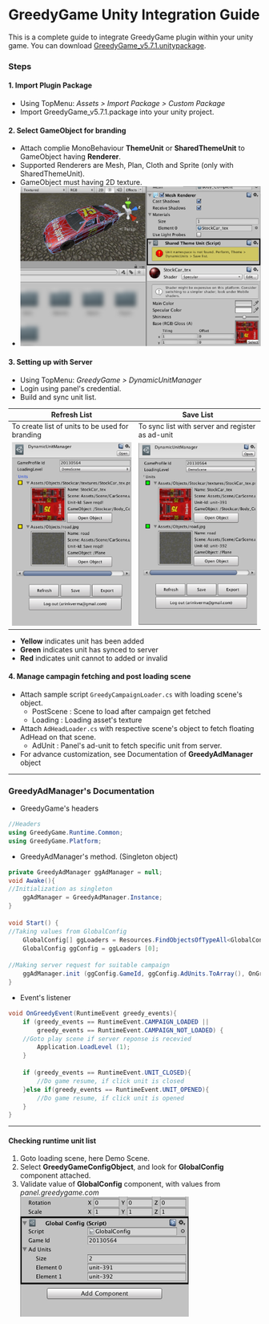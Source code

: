 GreedyGame Unity Integration Guide
===================

This is a complete guide to integrate GreedyGame plugin within your unity game. You can download [GreedyGame_v5.7.1.unitypackage](current-sdk/GreedyGame_v5.7.1.unitypackage).

### Steps

#### 1. Import Plugin Package
- Using TopMenu: *Assets > Import Package > Custom Package*
- Import GreedyGame_v5.7.1.package into your unity project.

#### 2. Select GameObject for branding
- Attach complie MonoBehaviour **ThemeUnit** or **SharedThemeUnit**  to GameObject having **Renderer**.
- Supported Renderers are Mesh, Plan, Cloth and Sprite (only with SharedThemeUnit).
- GameObject must having 2D texture.
- ![SharedThemeUnit MonoBehaviour](screen-shots/2_attached_monobehaviour.png?raw=true "SharedThemeUnit MonoBehaviour attached to Stockcar/Body_Complete" )

#### 3. Setting up with Server
- Using TopMenu: *GreedyGame > DynamicUnitManager*
- Login using panel's credential.
- Build and sync unit list.
  
| Refresh List  | Save List     |
| ------------- | ------------- |
| To create list of units to be used for branding | To sync list with server and register as ad-unit |
| ![Refresh UnitList](screen-shots/5_post_refresh.png?raw=true "list of units to be used for branding" )  | ![Save UnitList](screen-shots/6_post_save.png?raw=true "sync list with server and register as ad-unit" )  |
- **Yellow** indicates unit has been added
- **Green** indicates unit has synced to server
- **Red** indicates unit cannot to added or invalid 

#### 4. Manage campagin fetching and post loading scene
- Attach sample script `GreedyCampaignLoader.cs` with loading scene's object.
	- PostScene : Scene to load after campaign get fetched
	- Loading : Loading asset's texture
- Attach `AdHeadLoader.cs` with respective scene's object to fetch floating AdHead on that scene.
	- AdUnit : Panel's ad-unit to fetch specific unit from server. 
- For advance customization, see Documentation of **GreedyAdManager** object
 
---
### GreedyAdManager's Documentation
  - GreedyGame's headers 
```csharp
//Headers
using GreedyGame.Runtime.Common;
using GreedyGame.Platform;
```
  - GreedyAdManager's method. (Singleton object)
```csharp
private GreedyAdManager ggAdManager = null;
void Awake(){
//Initialization as singleton
	ggAdManager = GreedyAdManager.Instance;
}

void Start() {
//Taking values from GlobalConfig
	GlobalConfig[] ggLoaders = Resources.FindObjectsOfTypeAll<GlobalConfig> ();
	GlobalConfig ggConfig = ggLoaders [0];
	
//Making server request for suitable campaign
	ggAdManager.init (ggConfig.GameId, ggConfig.AdUnits.ToArray(), OnGreedyEvent);
}
```
  - Event's listener
```csharp
void OnGreedyEvent(RuntimeEvent greedy_events){
	if (greedy_events == RuntimeEvent.CAMPAIGN_LOADED || 
	    greedy_events == RuntimeEvent.CAMPAIGN_NOT_LOADED) {
	//Goto play scene if server reponse is recevied
		Application.LoadLevel (1);
	}

	if (greedy_events == RuntimeEvent.UNIT_CLOSED){
		//Do game resume, if click unit is closed
	}else if(greedy_events == RuntimeEvent.UNIT_OPENED){
		//Do game resume, if click unit is opened
	}
}
```

---
#### Checking runtime unit list

1. Goto loading scene, here Demo Scene.
2. Select **GreedyGameConfigObject**, and look for **GlobalConfig** component attached.
3. Validate value of **GlobalConfig** component, with values from *panel.greedygame.com*
 ![GreedyGameConfigObject](screen-shots/7_global_config.png?raw=true "Checking runtime unit list" )



